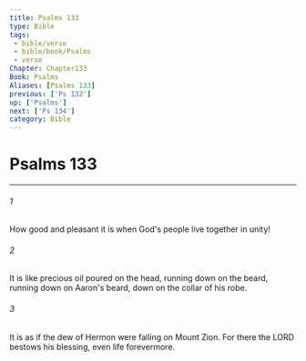 ```yaml
---
title: Psalms 133
type: Bible
tags:
 - bible/verse
 - bible/book/Psalms
 - verse
Chapter: Chapter133
Book: Psalms
Aliases: [Psalms 133]
previous: ['Ps 132']
up: ['Psalms']
next: ['Ps 134']
category: Bible
---
```

# Psalms 133

***


###### 1 
How good and pleasant it is when God's people live together in unity! 

###### 2 
It is like precious oil poured on the head, running down on the beard, running down on Aaron's beard, down on the collar of his robe. 

###### 3 
It is as if the dew of Hermon were falling on Mount Zion. For there the LORD bestows his blessing, even life forevermore. 
